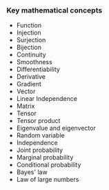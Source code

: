 ### Key mathematical concepts

* Function
* Injection
* Surjection
* Bijection
* Continuity
* Smoothness
* Differentiability
* Derivative
* Gradient
* Vector
* Linear Independence
* Matrix
* Tensor
* Tensor product
* Eigenvalue and eigenvector
* Random variable
* Independence
* Joint probability
* Marginal probability
* Conditional probability
* Bayes' law
* Law of large numbers
